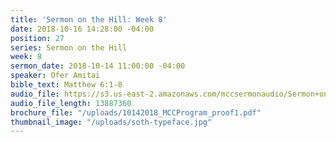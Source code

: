 ```yaml
---
title: 'Sermon on the Hill: Week 8'
date: 2018-10-16 14:28:00 -04:00
position: 27
series: Sermon on the Hill
week: 8
sermon_date: 2018-10-14 11:00:00 -04:00
speaker: Ofer Amitai
bible_text: Matthew 6:1-8
audio_file: https://s3.us-east-2.amazonaws.com/mccsermonaudio/Sermon+on+the+Hill_+Week+8.lite.mp3
audio_file_length: 13887360
brochure_file: "/uploads/10142018_MCCProgram_proof1.pdf"
thumbnail_image: "/uploads/soth-typeface.jpg"
---
```


